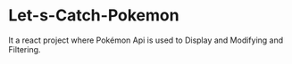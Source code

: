 # Let-s-Catch-Pokemon
It a react project where Pokémon Api is used to Display and Modifying and Filtering.
